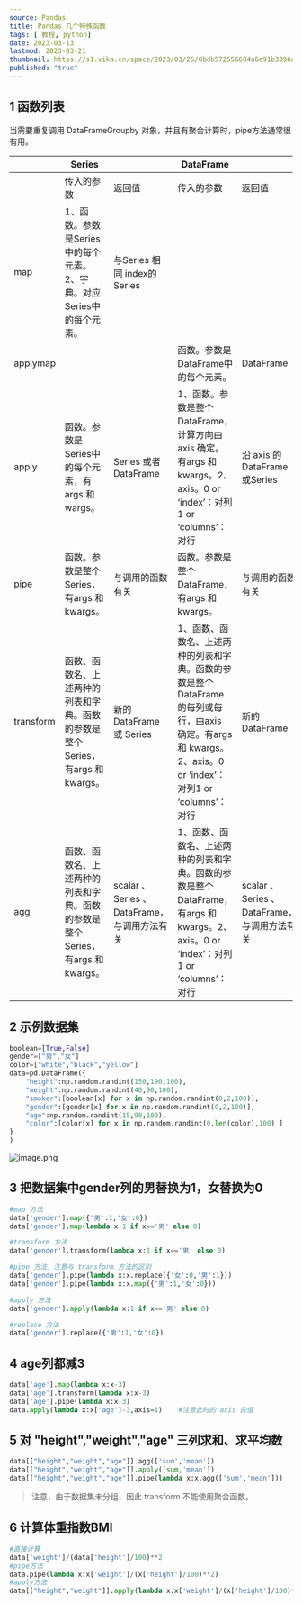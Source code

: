 ```yaml
---
source: Pandas
title: Pandas 几个特殊函数
tags: [ 教程, python]
date: 2023-03-13
lastmod: 2023-03-21
thumbnail: https://s1.vika.cn/space/2023/03/25/8bdb572556604a6e91b3396ac6600a26?attname=20200517121952353.png  
published: "true"
---
```



## 1 函数列表  

当需要重复调用 DataFrameGroupby 对象，并且有聚合计算时，pipe方法通常很有用。  

|           | Series                                                                         |                                             | DataFrame                                                                                                                                                     |                              |
| --------- | ------------------------------------------------------------------------------ | ------------------------------------------- | ------------------------------------------------------------------------------------------------------------------------------------------------------------- | ---------------------------- |
|           | 传入的参数                                                                     | 返回值                                      | 传入的参数                                                                                                                                                    | 返回值                       |
| map       | 1、函数。参数是Series中的每个元素。2、字典。对应Series中的每个元素。           | 与Series 相同 index的Series                 |                                                                                                                                                               |                              |
| applymap  |                                                                                |                                             | 函数。参数是DataFrame中的每个元素。                                                                                                                           | DataFrame                    |
| apply     | 函数。参数是Series中的每个元素，有args 和 wargs。                              | Series 或者 DataFrame                       | 1、函数。参数是整个DataFrame，计算方向由axis 确定。有args 和 kwargs。2、axis。0 or ‘index’：对列1 or ‘columns’：对行                                          | 沿 axis 的DataFrame 或Series |
| pipe      | 函数。参数是整个Series，有args 和 kwargs。                                     | 与调用的函数有关                            | 函数。参数是整个DataFrame，有args 和 kwargs。                                                                                                                 | 与调用的函数有关             |
| transform | 函数、函数名、上述两种的列表和字典。函数的参数是整个Series，有args 和 kwargs。 | 新的 DataFrame 或 Series                    | 1、函数、函数名、上述两种的列表和字典。函数的参数是整个DataFrame 的每列或每行，由axis 确定。有args 和 kwargs。2、axis。0 or ‘index’：对列1 or ‘columns’：对行 | 新的 DataFrame               |
| agg       | 函数、函数名、上述两种的列表和字典。函数的参数是整个Series，有args 和 kwargs。 | scalar 、Series 、DataFrame，与调用方法有关 | 1、函数、函数名、上述两种的列表和字典。函数的参数是整个DataFrame，有args 和 kwargs。2、axis。0 or ‘index’：对列1 or ‘columns’：对行                           | scalar 、Series 、DataFrame，与调用方法有关                              |

## 2 示例数据集  

```python
boolean=[True,False]
gender=["男","女"]
color=["white","black","yellow"]
data=pd.DataFrame({
    "height":np.random.randint(150,190,100),
    "weight":np.random.randint(40,90,100),
    "smoker":[boolean[x] for x in np.random.randint(0,2,100)],
    "gender":[gender[x] for x in np.random.randint(0,2,100)],
    "age":np.random.randint(15,90,100),
    "color":[color[x] for x in np.random.randint(0,len(color),100) ]
}
)
```

![image.png](https://s1.vika.cn/space/2023/03/13/f13f7cf23f7247f2bde83d50fa45e20b)

## 3 把数据集中gender列的男替换为1，女替换为0  

```python
#map 方法
data['gender'].map({'男':1,'女':0})
data['gender'].map(lambda x:1 if x=='男' else 0)

#transform 方法
data['gender'].transform(lambda x:1 if x=='男' else 0) 

#pipe 方法，注意与 transform 方法的区别
data['gender'].pipe(lambda x:x.replace({'女':0,'男':1}))
data['gender'].pipe(lambda x:x.map({'男':1,'女':0})) 

#apply 方法
data['gender'].apply(lambda x:1 if x=='男' else 0)  

#replace 方法
data['gender'].replace({'男':1,'女':0})
```

## 4 age列都减3  

```python
data['age'].map(lambda x:x-3)
data['age'].transform(lambda x:x-3)
data['age'].pipe(lambda x:x-3)
data.apply(lambda x:x['age']-3,axis=1)    #注意此时的 axis 的值
```

## 5 对 "height","weight","age" 三列求和、求平均数  

```python
data[["height","weight","age"]].agg(['sum','mean'])
data[["height","weight","age"]].apply([sum,'mean'])
data[["height","weight","age"]].pipe(lambda x:x.agg(['sum','mean']))
```

>注意，由于数据集未分组，因此 transform 不能使用聚合函数。

## 6 计算体重指数BMI  

```python
#直接计算
data['weight']/(data['height']/100)**2
#pipe方法
data.pipe(lambda x:x['weight']/(x['height']/100)**2)
#apply方法
data[["height","weight"]].apply(lambda x:x['weight']/(x['height']/100)**2,axis=1)
```